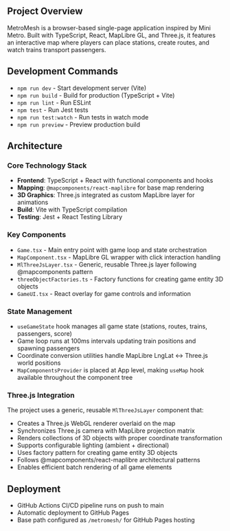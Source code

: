 ## Project Overview

MetroMesh is a browser-based single-page application inspired by Mini Metro. Built with TypeScript, React, MapLibre GL, and Three.js, it features an interactive map where players can place stations, create routes, and watch trains transport passengers.

## Development Commands

- `npm run dev` - Start development server (Vite)
- `npm run build` - Build for production (TypeScript + Vite)
- `npm run lint` - Run ESLint
- `npm test` - Run Jest tests
- `npm run test:watch` - Run tests in watch mode
- `npm run preview` - Preview production build

## Architecture

### Core Technology Stack
- **Frontend**: TypeScript + React with functional components and hooks
- **Mapping**: `@mapcomponents/react-maplibre` for base map rendering
- **3D Graphics**: Three.js integrated as custom MapLibre layer for animations
- **Build**: Vite with TypeScript compilation
- **Testing**: Jest + React Testing Library

### Key Components
- `Game.tsx` - Main entry point with game loop and state orchestration
- `MapComponent.tsx` - MapLibre GL wrapper with click interaction handling
- `MlThreeJsLayer.tsx` - Generic, reusable Three.js layer following @mapcomponents pattern
- `threeObjectFactories.ts` - Factory functions for creating game entity 3D objects
- `GameUI.tsx` - React overlay for game controls and information

### State Management
- `useGameState` hook manages all game state (stations, routes, trains, passengers, score)
- Game loop runs at 100ms intervals updating train positions and spawning passengers
- Coordinate conversion utilities handle MapLibre LngLat ↔ Three.js world positions
- `MapComponentsProvider` is placed at App level, making `useMap` hook available throughout the component tree

### Three.js Integration
The project uses a generic, reusable `MlThreeJsLayer` component that:
- Creates a Three.js WebGL renderer overlaid on the map
- Synchronizes Three.js camera with MapLibre projection matrix  
- Renders collections of 3D objects with proper coordinate transformation
- Supports configurable lighting (ambient + directional)
- Uses factory pattern for creating game entity 3D objects
- Follows @mapcomponents/react-maplibre architectural patterns
- Enables efficient batch rendering of all game elements

## Deployment

- GitHub Actions CI/CD pipeline runs on push to main
- Automatic deployment to GitHub Pages
- Base path configured as `/metromesh/` for GitHub Pages hosting